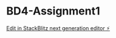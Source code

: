 # BD4-Assignment1

[Edit in StackBlitz next generation editor ⚡️](https://stackblitz.com/~/github.com/Shubhambhadouria/BD4-Assignment1)